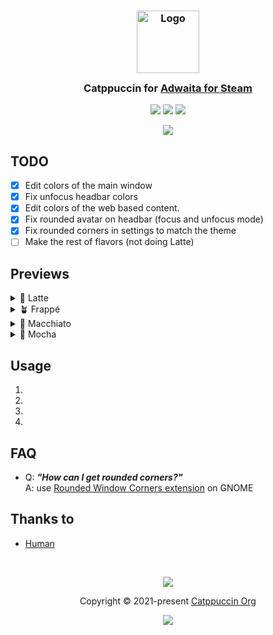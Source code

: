 <h3 align="center">
	<img src="https://raw.githubusercontent.com/catppuccin/catppuccin/main/assets/logos/exports/1544x1544_circle.png" width="100" alt="Logo"/><br/>
	<img src="https://raw.githubusercontent.com/catppuccin/catppuccin/main/assets/misc/transparent.png" height="30" width="0px"/>
	Catppuccin for <a href="https://github.com/tkashkin/Adwaita-for-Steam">Adwaita for Steam</a>
	<img src="https://raw.githubusercontent.com/catppuccin/catppuccin/main/assets/misc/transparent.png" height="30" width="0px"/>
</h3>

<p align="center">
	<a href="https://github.com/andrew1412/Catppuccin-Adwaita-for-Steam/stargazers"><img src="https://img.shields.io/github/stars/andrew1412/Catppuccin-Adwaita-for-Steam?colorA=363a4f&colorB=b7bdf8&style=for-the-badge"></a>
	<a href="https://github.com/andrew1412/Catppuccin-Adwaita-for-Steam/issues"><img src="https://img.shields.io/github/issues/andrew1412/Catppuccin-Adwaita-for-Steam?colorA=363a4f&colorB=f5a97f&style=for-the-badge"></a>
  <a href="https://github.com/andrew1412/Catppuccin-Adwaita-for-Steam/contributors"><img src="https://img.shields.io/github/contributors/andrew1412/Catppuccin-Adwaita-for-Steam?colorA=363a4f&colorB=a6da95&style=for-the-badge"></a>
</p>

<p align="center">
  <img src="https://raw.githubusercontent.com/catppuccin/catppuccin/main/assets/previews/preview.webp"/>
</p>

## TODO

- [x] Edit colors of the main window
- [x] Fix unfocus headbar colors
- [x] Edit  colors of the web based content.
- [x] Fix rounded avatar on headbar (focus and unfocus mode)
- [x] Fix rounded corners in settings to match the theme
- [ ] Make the rest of flavors (not doing Latte)

## Previews

<details>
  <summary>🌻 Latte</summary>  
  Not planned to do
</details>

<details>
  <summary>🪴 Frappé</summary>
  <img src="https://raw.githubusercontent.com/andrew1412/Catppuccin-Adwaita-for-Steam/blob/main/assets/screenshot-frappe.png"/>
</details>

<details>
  <summary>🌺 Macchiato</summary>
  Soon
</details>

<details>
  <summary>🌿 Mocha</summary>
  Soon
</details>

## Usage

1. 
2. 
3. 
4. 

## FAQ

-	Q: **_"How can I get rounded corners?"_**\
	A: use [Rounded Window Corners extension](https://github.com/yilozt/rounded-window-corners) on GNOME

## Thanks to

- [Human](https://github.com/catppuccin)

&nbsp;

<p align="center">
	<img src="https://raw.githubusercontent.com/catppuccin/catppuccin/main/assets/footers/gray0_ctp_on_line.svg?sanitize=true" />
</p>

<p align="center">
	Copyright &copy; 2021-present <a href="https://github.com/catppuccin" target="_blank">Catppuccin Org</a>
</p>

<p align="center">
	<a href="https://github.com/catppuccin/catppuccin/blob/main/LICENSE"><img src="https://img.shields.io/static/v1.svg?style=for-the-badge&label=License&message=MIT&logoColor=d9e0ee&colorA=363a4f&colorB=b7bdf8"/></a>
</p>
